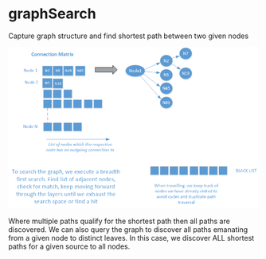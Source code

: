 # graphSearch
Capture graph structure and find shortest path between two given nodes

![alt text](public/img/Overview.png "Overview")

Where multiple paths qualify for the shortest path then all paths are discovered. 
We can also query the graph to discover all paths emanating from a given node to distinct leaves. 
In this case, we discover ALL shortest paths for a given source to all nodes.

